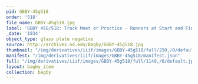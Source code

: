 ```yaml
---
pid: GBBY-45g518
order: '518'
file_name: GBBY-45g518.jpg
label: 'GBBY 45G/518: Track Meet or Practice - Runners at Start and Finish - 1934'
_date: '1934'
object_type: glass plate negative
source: http://archives.nd.edu/Bagby/GBBY-45g518.jpg
thumbnail: "/img/derivatives/iiif/images/GBBY-45g518/full/250,/0/default.jpg"
manifest: "/img/derivatives/iiif/images/GBBY-45g518/manifest.json"
full: "/img/derivatives/iiif/images/GBBY-45g518/full/1140,/0/default.jpg"
layout: bagby_item
collection: bagby
---
```

